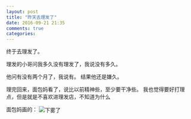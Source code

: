 ```yaml
---
layout: post
title: "昨天去理发了"
date: 2016-09-21 21:35
comments: true
categories:
---
```


终于去理发了。

理发的小哥问我多久没有理发了，我说没有多久。

他问有没有两个月了，我说有。
结果他还是嫌久。

理完回来，面包妈看了，说比以前精神些，至少要干净些。
我也觉得要好打理点，但是就是不喜欢进理发店，不知道为什么

面包妈画的：
<img src="{{ site.url }}Emoticons/2016/haircut.jpg" alt="下雾了" align="center" />

